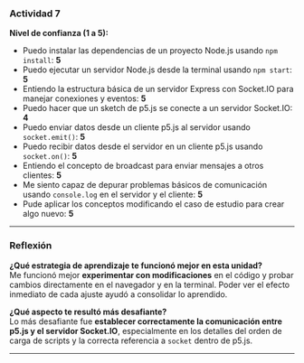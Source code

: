 ### Actividad 7

**Nivel de confianza (1 a 5):**

-  Puedo instalar las dependencias de un proyecto Node.js usando `npm install`: **5**
-  Puedo ejecutar un servidor Node.js desde la terminal usando `npm start`: **5**
-  Entiendo la estructura básica de un servidor Express con Socket.IO para manejar conexiones y eventos: **5**
-  Puedo hacer que un sketch de p5.js se conecte a un servidor Socket.IO: **4**
-  Puedo enviar datos desde un cliente p5.js al servidor usando `socket.emit()`: **5**
-  Puedo recibir datos desde el servidor en un cliente p5.js usando `socket.on()`: **5**
-  Entiendo el concepto de broadcast para enviar mensajes a otros clientes: **5**
-  Me siento capaz de depurar problemas básicos de comunicación usando `console.log` en el servidor y el cliente: **5**
-  Pude aplicar los conceptos modificando el caso de estudio para crear algo nuevo: **5**

---

### Reflexión

**¿Qué estrategia de aprendizaje te funcionó mejor en esta unidad?**  
Me funcionó mejor **experimentar con modificaciones** en el código y probar cambios directamente en el navegador y en la terminal. Poder ver el efecto inmediato de cada ajuste ayudó a consolidar lo aprendido.

**¿Qué aspecto te resultó más desafiante?**  
Lo más desafiante fue **establecer correctamente la comunicación entre p5.js y el servidor Socket.IO**, especialmente en los detalles del orden de carga de scripts y la correcta referencia a `socket` dentro de p5.js.

---

